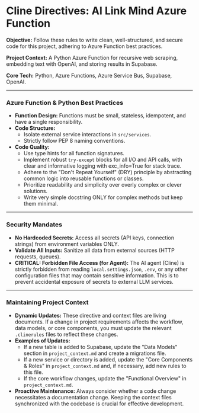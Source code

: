 # Cline Directives: AI Link Mind Azure Function

**Objective:** Follow these rules to write clean, well-structured, and secure code for this project, adhering to Azure Function best practices.

**Project Context:** A Python Azure Function for recursive web scraping, embedding text with OpenAI, and storing results in Supabase.

**Core Tech:** Python, Azure Functions, Azure Service Bus, Supabase, OpenAI.

---

### **Azure Function & Python Best Practices**

*   **Function Design:** Functions must be small, stateless, idempotent, and have a single responsibility.
*   **Code Structure:**
    *   Isolate external service interactions in `src/services`.
    *   Strictly follow PEP 8 naming conventions.
*   **Code Quality:**
    *   Use type hints for all function signatures.
    *   Implement robust `try-except` blocks for all I/O and API calls, with clear and informative logging with exc_info=True for stack trace.
    *   Adhere to the "Don't Repeat Yourself" (DRY) principle by abstracting common logic into reusable functions or classes.
    *   Prioritize readability and simplicity over overly complex or clever solutions.
    *   Write very simple docstring ONLY for complex methods but keep them minimal.

---

### **Security Mandates**

*   **No Hardcoded Secrets:** Access all secrets (API keys, connection strings) from environment variables ONLY.
*   **Validate All Inputs:** Sanitize all data from external sources (HTTP requests, queues).
*   **CRITICAL: Forbidden File Access (for Agent):** The AI agent (Cline) is strictly forbidden from reading `local.settings.json`, `.env`, or any other configuration files that may contain sensitive information. This is to prevent accidental exposure of secrets to external LLM services.

---

### **Maintaining Project Context**

*   **Dynamic Updates:** These directive and context files are living documents. If a change in project requirements affects the workflow, data models, or core components, you must update the relevant `.clinerules` files to reflect these changes.
*   **Examples of Updates:**
    *   If a new table is added to Supabase, update the "Data Models" section in `project_context.md` and create a migrations file.
    *   If a new service or directory is added, update the "Core Components & Roles" in `project_context.md` and, if necessary, add new rules to this file.
    *   If the core workflow changes, update the "Functional Overview" in `project_context.md`.
*   **Proactive Maintenance:** Always consider whether a code change necessitates a documentation change. Keeping the context files synchronized with the codebase is crucial for effective development.
